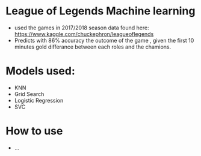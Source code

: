 # League of Legends Machine learning
  - used the games in 2017/2018 season data found here: https://www.kaggle.com/chuckephron/leagueoflegends
  - Predicts with 86% accuracy the outcome of the game , given the first 10 minutes gold differance between each roles and the chamions.   

# Models used: 
  - KNN
  - Grid Search
  - Logistic Regression
  - SVC
# How to use
  - ...
